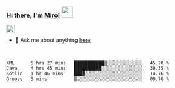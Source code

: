 ### Hi there, I'm [Miro!](https://castariva18.github.io/)  <img src="https://github.com/TheDudeThatCode/TheDudeThatCode/blob/master/Assets/Hi.gif" width="29px">

<a href="https://discord.gg/bhPzjwR">
  <img align="left" alt="Clown Discord" width="21px" src="https://cdn4.iconfinder.com/data/icons/logos-and-brands/512/91_Discord_logo_logos-512.png" />
</a>

<br />

- 💬 Ask me about anything [here](https://github.com/castariva18/castariva18/issues)

<br />

<!--START_SECTION:waka-->
```text
XML      5 hrs 27 mins   ███████████▒░░░░░░░░░░░░░   45.20 % 
Java     4 hrs 45 mins   ██████████░░░░░░░░░░░░░░░   39.35 % 
Kotlin   1 hr 46 mins    ███▓░░░░░░░░░░░░░░░░░░░░░   14.76 % 
Groovy   5 mins          ▒░░░░░░░░░░░░░░░░░░░░░░░░   00.70 % 
```
<!--END_SECTION:waka-->
